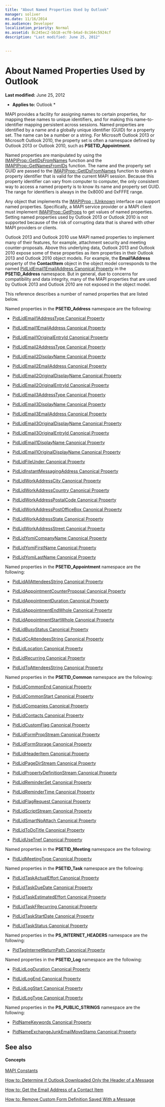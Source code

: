```yaml
---
title: "About Named Properties Used by Outlook"
manager: soliver
ms.date: 11/16/2014
ms.audience: Developer
localization_priority: Normal
ms.assetid: 8c245ec2-bb18-ecf0-b4ad-8c164c5924cf
description: "Last modified: June 25, 2012"
 
 
---
```


# About Named Properties Used by Outlook

 **Last modified:** June 25, 2012 
  
 * **Applies to:** Outlook * 
  
MAPI provides a facility for assigning names to certain properties, for mapping these names to unique identifiers, and for making this name-to-identifier mapping persistent across sessions. Named properties are identified by a name and a globally unique identifier (GUID) for a property set. The name can be a number or a string. For Microsoft Outlook 2013 or Microsoft Outlook 2010, the property set is often a namespace defined by Outlook 2013 or Outlook 2010, such as **PSETID_Appointment**. 
  
Named properties are manipulated by using the [IMAPIProp::GetIDsFromNames](imapiprop-getidsfromnames.md) function and the [IMAPIProp::GetNamesFromIDs](imapiprop-getnamesfromids.md) function. The name and the property set GUID are passed to the [IMAPIProp::GetIDsFromNames](imapiprop-getidsfromnames.md) function to obtain a property identifier that is valid for the current MAPI session. Because this property identifier can vary from computer to computer, the only consistent way to access a named property is to know its name and property set GUID. The range for identifiers is always in the 0x8000 and 0xFFFE range. 
  
Any object that implements the [IMAPIProp : IUnknown](imapipropiunknown.md) interface can support named properties. Specifically, a MAPI service provider or a MAPI client must implement [IMAPIProp::GetProps](imapiprop-getprops.md) to get values of named properties. Setting named properties used by Outlook 2013 or Outlook 2010 is not supported because of the risk of corrupting data that is shared with other MAPI providers or clients. 
  
Outlook 2013 and Outlook 2010 use MAPI named properties to implement many of their features, for example, attachment security and meeting counter-proposals. Above this underlying data, Outlook 2013 and Outlook 2010 expose some of these properties as item properties in their Outlook 2013 and Outlook 2010 object models. For example, the **Email1Address** property of the **ContactItem** object in the object model corresponds to the named [PidLidEmail1EmailAddress Canonical Property](pidlidemail1emailaddress-canonical-property.md) in the **PSETID_Address** namespace. But in general, due to concerns for compatibility and data integrity, many of the MAPI properties that are used by Outlook 2013 and Outlook 2010 are not exposed in the object model. 
  
This reference describes a number of named properties that are listed below.
  
Named properties in the **PSETID_Address** namespace are the following: 
  
- [PidLidEmail1AddressType Canonical Property](pidlidemail1addresstype-canonical-property.md)
    
- [PidLidEmail1EmailAddress Canonical Property](pidlidemail1emailaddress-canonical-property.md)
    
- [PidLidEmail1OriginalEntryId Canonical Property](pidlidemail1originalentryid-canonical-property.md)
    
- [PidLidEmail2AddressType Canonical Property](pidlidemail2addresstype-canonical-property.md)
    
- [PidLidEmail2DisplayName Canonical Property](pidlidemail2displayname-canonical-property.md)
    
- [PidLidEmail2EmailAddress Canonical Property](pidlidemail2emailaddress-canonical-property.md)
    
- [PidLidEmail2OriginalDisplayName Canonical Property](pidlidemail2originaldisplayname-canonical-property.md)
    
- [PidLidEmail2OriginalEntryId Canonical Property](pidlidemail2originalentryid-canonical-property.md)
    
- [PidLidEmail3AddressType Canonical Property](pidlidemail3addresstype-canonical-property.md)
    
- [PidLidEmail3DisplayName Canonical Property](pidlidemail3displayname-canonical-property.md)
    
- [PidLidEmail3EmailAddress Canonical Property](pidlidemail3emailaddress-canonical-property.md)
    
- [PidLidEmail3OriginalDisplayName Canonical Property](pidlidemail3originaldisplayname-canonical-property.md)
    
- [PidLidEmail3OriginalEntryId Canonical Property](pidlidemail3originalentryid-canonical-property.md)
    
- [PidLidEmail1DisplayName Canonical Property](pidlidemail1displayname-canonical-property.md)
    
- [PidLidEmail1OriginalDisplayName Canonical Property](pidlidemail1originaldisplayname-canonical-property.md)
    
- [PidLidFileUnder Canonical Property](pidlidfileunder-canonical-property.md)
    
- [PidLidInstantMessagingAddress Canonical Property](pidlidinstantmessagingaddress-canonical-property.md)
    
- [PidLidWorkAddressCity Canonical Property](pidlidworkaddresscity-canonical-property.md)
    
- [PidLidWorkAddressCountry Canonical Property](pidlidworkaddresscountry-canonical-property.md)
    
- [PidLidWorkAddressPostalCode Canonical Property](pidlidworkaddresspostalcode-canonical-property.md)
    
- [PidLidWorkAddressPostOfficeBox Canonical Property](pidlidworkaddresspostofficebox-canonical-property.md)
    
- [PidLidWorkAddressState Canonical Property](pidlidworkaddressstate-canonical-property.md)
    
- [PidLidWorkAddressStreet Canonical Property](pidlidworkaddressstreet-canonical-property.md)
    
- [PidLidYomiCompanyName Canonical Property](pidlidyomicompanyname-canonical-property.md)
    
- [PidLidYomiFirstName Canonical Property](pidlidyomifirstname-canonical-property.md)
    
- [PidLidYomiLastName Canonical Property](pidlidyomilastname-canonical-property.md)
    
Named properties in the **PSETID_Appointment** namespace are the following: 
  
- [PidLidAllAttendeesString Canonical Property](pidlidallattendeesstring-canonical-property.md)
    
- [PidLidAppointmentCounterProposal Canonical Property](pidlidappointmentcounterproposal-canonical-property.md)
    
- [PidLidAppointmentDuration Canonical Property](pidlidappointmentduration-canonical-property.md)
    
- [PidLidAppointmentEndWhole Canonical Property](pidlidappointmentendwhole-canonical-property.md)
    
- [PidLidAppointmentStartWhole Canonical Property](pidlidappointmentstartwhole-canonical-property.md)
    
- [PidLidBusyStatus Canonical Property](pidlidbusystatus-canonical-property.md)
    
- [PidLidCcAttendeesString Canonical Property](pidlidccattendeesstring-canonical-property.md)
    
- [PidLidLocation Canonical Property](pidlidlocation-canonical-property.md)
    
- [PidLidRecurring Canonical Property](pidlidrecurring-canonical-property.md)
    
- [PidLidToAttendeesString Canonical Property](pidlidtoattendeesstring-canonical-property.md)
    
Named properties in the **PSETID_Common** namespace are the following: 
  
- [PidLidCommonEnd Canonical Property](pidlidcommonend-canonical-property.md)
    
- [PidLidCommonStart Canonical Property](pidlidcommonstart-canonical-property.md)
    
- [PidLidCompanies Canonical Property](pidlidcompanies-canonical-property.md)
    
- [PidLidContacts Canonical Property](pidlidcontacts-canonical-property.md)
    
- [PidLidCustomFlag Canonical Property](pidlidcustomflag-canonical-property.md)
    
- [PidLidFormPropStream Canonical Property](pidlidformpropstream-canonical-property.md)
    
- [PidLidFormStorage Canonical Property](pidlidformstorage-canonical-property.md)
    
- [PidLidHeaderItem Canonical Property](pidlidheaderitem-canonical-property.md)
    
- [PidLidPageDirStream Canonical Property](pidlidpagedirstream-canonical-property.md)
    
- [PidLidPropertyDefinitionStream Canonical Property](pidlidpropertydefinitionstream-canonical-property.md)
    
- [PidLidReminderSet Canonical Property](pidlidreminderset-canonical-property.md)
    
- [PidLidReminderTime Canonical Property](pidlidremindertime-canonical-property.md)
    
- [PidLidFlagRequest Canonical Property](pidlidflagrequest-canonical-property.md)
    
- [PidLidScriptStream Canonical Property](pidlidscriptstream-canonical-property.md)
    
- [PidLidSmartNoAttach Canonical Property](pidlidsmartnoattach-canonical-property.md)
    
- [PidLidToDoTitle Canonical Property](pidlidtodotitle-canonical-property.md)
    
- [PidLidUseTnef Canonical Property](pidlidusetnef-canonical-property.md)
    
Named properties in the **PSETID_Meeting** namespace are the following: 
  
- [PidLidMeetingType Canonical Property](pidlidmeetingtype-canonical-property.md)
    
Named properties in the **PSETID_Task** namespace are the following: 
  
- [PidLidTaskActualEffort Canonical Property](pidlidtaskactualeffort-canonical-property.md)
    
- [PidLidTaskDueDate Canonical Property](pidlidtaskduedate-canonical-property.md)
    
- [PidLidTaskEstimatedEffort Canonical Property](pidlidtaskestimatedeffort-canonical-property.md)
    
- [PidLidTaskFRecurring Canonical Property](pidlidtaskfrecurring-canonical-property.md)
    
- [PidLidTaskStartDate Canonical Property](pidlidtaskstartdate-canonical-property.md)
    
- [PidLidTaskStatus Canonical Property](pidlidtaskstatus-canonical-property.md)
    
Named properties in the **PS_INTERNET_HEADERS** namespace are the following: 
  
- [PidTagInternetReturnPath Canonical Property](pidtaginternetreturnpath-canonical-property.md)
    
Named properties in the **PSETID_Log** namespace are the following: 
  
- [PidLidLogDuration Canonical Property](pidlidlogduration-canonical-property.md)
    
- [PidLidLogEnd Canonical Property](pidlidlogend-canonical-property.md)
    
- [PidLidLogStart Canonical Property](pidlidlogstart-canonical-property.md)
    
- [PidLidLogType Canonical Property](pidlidlogtype-canonical-property.md)
    
Named properties in the **PS_PUBLIC_STRINGS** namespace are the following: 
  
- [PidNameKeywords Canonical Property](pidnamekeywords-canonical-property.md)
    
- [PidNameExchangeJunkEmailMoveStamp Canonical Property](pidnameexchangejunkemailmovestamp-canonical-property.md)
    
## See also

#### Concepts

[MAPI Constants](mapi-constants.md)
  
[How to: Determine if Outlook Downloaded Only the Header of a Message](how-to-determine-if-outlook-downloaded-only-the-header-of-a-message.md)
  
[How to: Get the Email Address of a Contact Item](how-to-get-the-email-address-of-a-contact-item.md)
  
[How to: Remove Custom Form Definition Saved With a Message](how-to-remove-custom-form-definition-saved-with-a-message.md)

